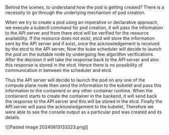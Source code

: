Behind the scenes, to understand how the pod is getting created? There is a necessity to go through the underlying mechanism of pod creation.

When we try to create a pod using an imperative or declarative approach, we execute a kubectl command for pod creation, it will pass the information to the API server and from there etcd will be verified for the resource availability. If the resource does not exist, etcd will store the information sent by the API server and if exist, once the acknowledgement is received by the etcd to the API server, Now the kube scheduler will decide to launch the pod on the suitable node by undergoing few algorithm verifications. After the decision it will take the response back to the API server and also this response is stored in the etcd. Hence there is no possibility of communication in between the scheduler and etcd.

Thus the API server will decide to launch the pod on any one of the compute plane node then send the information to the kubelet and pass this information to the containerd or any other container runtime. When the containerd starts to create the container in the backend, it will send back the response to the API server and this will be stored in the etcd. Finally the API server will pass the acknowledgement to the kubelet, Therefore we were able to see the console output as a particular pod was created and its details.

![[Pasted image 20240813133223.png]]
